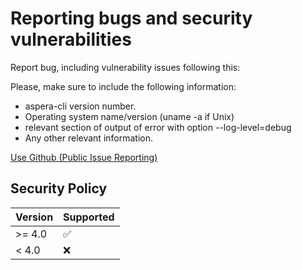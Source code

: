 # Reporting bugs and security vulnerabilities

Report bug, including vulnerability issues following this:

Please, make sure to include the following information:

* aspera-cli version number.
* Operating system name/version (uname -a if Unix)
* relevant section of output of error with option --log-level=debug
* Any other relevant information.

[Use Github (Public Issue Reporting)](https://github.com/IBM/aspera-cli/issues)

## Security Policy

| Version | Supported          |
| ------- | ------------------ |
| >= 4.0  | :white_check_mark: |
| < 4.0   | :x:                |
